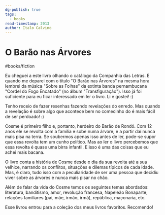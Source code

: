 ```yaml
---
dg-publish: true
tags:
  - books
read-timestamp: 2013
author: Italo Calvino
---
```


# O Barão nas Árvores

#books/fiction 

Eu cheguei a este livro olhando o catálogo da Companhia das Letras. E quando me deparei com o título "O Barão nas Árvores" na mesma hora lembrei da música "Sobre as Folhas" da extinta banda pernambucana "Cordel do Fogo Encatado" (no álbum "Transfiguração"). Isso já foi suficiente para eu ficar interessado em ler o livro. Li e gostei! :)

Tenho receio de fazer resenhas fazendo revelações do enredo. Mas quando a revelação é sobre algo que acontece bem no comecinho do é mais fácil de ser perdoado! :)

Cosme é primeiro filho e, portanto, herdeiro do Barão de Rondó. Com 12 anos ele se revolta com a família e sobe numa árvore, e a partir daí nunca mais pisa na terra. Se soubermos apenas isso antes de ler, pode-se supor que essa revolta tem um cunho político. Mas ao ler o livro percebemos que essa revolta é quase uma birra infantil. E isso é uma das coisas que eu achei mais bacana.

O livro conta a história de Cosme desde o dia da sua revolta até a sua velhice, narrando os conflitos, situações e dilemas típicos de cada idade. Mas, é claro, tudo isso com a peculiaridade de ser uma pessoa que decidiu viver sobre as árvores e nunca mais pisar no chão.

Além de falar da vida do Cosme temos os seguintes temas abordados: literatura, banditismo, amor, revolução francesa, Napeleão Bonaparte, relações familiares (pai, mãe, irmão, irmã), república, maçonaria, etc.


Esse livrou entrou para a coleção dos meus livros favoritos. Recomendo!